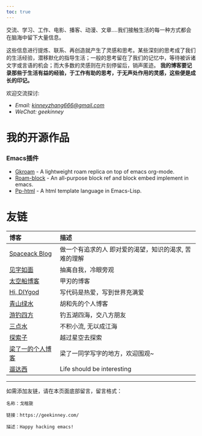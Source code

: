 ```yaml
---
toc: true
---
```

交流、学习、工作、电影、播客、动漫、文章&#x2026;.我们接触生活的每一种方式都会在脑海中留下大量信息。

这些信息进行提炼、联系、再创造就产生了灵感和思考。某些深刻的思考成了我们的生活经验，潜移默化的指导生活；一般的思考留在了我们的记忆中，等待被诉诸文字或言语的机会；而大多数的灵感则在片刻停留后，销声匿迹。 **我的博客要记录那些于生活有益的经验，于工作有助的思考，于无声处作用的灵感，这些便是成长的印记。**

欢迎交流探讨:
- *Email: kinneyzhang666@gmail.com*
- *WeChat: geekinney*

# 我的开源作品
### Emacs插件
- [Gkroam](https://github.com/Kinneyzhang/gkroam) - A lightweight roam replica on top of emacs org-mode.
- [Roam-block](https://github.com/Kinneyzhang/roam-block) - An all-purpose block ref and block embed implement in emacs.
- [Pp-html](https://github.com/Kinneyzhang/pp-html) - A html template language in Emacs-Lisp.

# 友链
| 博客                                           | 描述                                                  |
|:-----------------------------------------------|:------------------------------------------------------|
| [Spaceack Blog](https://spaceack.com/)         | 做一个有追求的人 即对爱的渴望，知识的渴求, 苦难的理解 |
| [见字如面](https://hiwannz.com/)               | 抽离自我，冷眼旁观                                    |
| [太空船博客](https://www.boatsky.com/)         | 甲刃的博客                                            |
| [Hi, DIYgod](https://diygod.me/)               | 写代码是热爱，写到世界充满爱                          |
| [青山绿水](https://zuofei.net/)                | 胡和先的个人博客                                      |
| [游钓四方](https://lhasa.icu)           | 钓五湖四海，交八方朋友                                |
| [三点水](https://lotabout.me/)                 | 不积小流, 无以成江海                                  |
| [探索子](https://exploro.one/)                 | 越过星空去探索                                        |
| [梁了一的个人博客](https://liangzid.github.io) | 梁了一同学写字的地方，欢迎围观~                       |
| [遛达西](https://walkssi.com/)                 | Life should be interesting                            |

<hr>
如需添加友链，请在本页面底部留言，留言格式：

    名称：戈楷旎
    
    链接：https://geekinney.com/
    
    描述：Happy hacking emacs!

